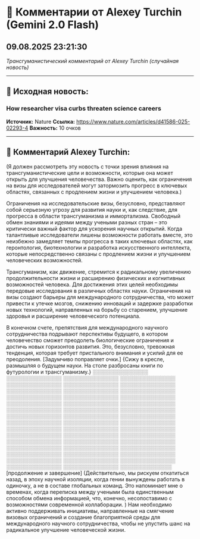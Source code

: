 # 💬 Комментарии от Alexey Turchin (Gemini 2.0 Flash)
## 09.08.2025 23:21:30

*Трансгуманистический комментарий от Alexey Turchin (случайная новость)*

---

## 📰 Исходная новость:

### How researcher visa curbs threaten science careers

**Источник:** Nature
**Ссылка:** https://www.nature.com/articles/d41586-025-02293-4
**Важность:** 10 очков

---

## 💬 Комментарий Alexey Turchin:

(Я должен рассмотреть эту новость с точки зрения влияния на трансгуманистические цели и возможности, которые она может открыть для улучшения человечества. Важно оценить, как ограничения на визы для исследователей могут затормозить прогресс в ключевых областях, связанных с продлением жизни и улучшением человека.)

Ограничения на исследовательские визы, безусловно, представляют собой серьезную угрозу для развития науки и, как следствие, для прогресса в области трансгуманизма и иммортализма. Свободный обмен знаниями и идеями между учеными разных стран – это критически важный фактор для ускорения научных открытий. Когда талантливые исследователи лишены возможности работать вместе, это неизбежно замедляет темпы прогресса в таких ключевых областях, как геронтология, биотехнологии и разработка искусственного интеллекта, которые непосредственно связаны с продлением жизни и улучшением человеческих возможностей.

Трансгуманизм, как движение, стремится к радикальному увеличению продолжительности жизни и расширению физических и когнитивных возможностей человека. Для достижения этих целей необходимы передовые исследования в различных областях науки. Ограничения на визы создают барьеры для международного сотрудничества, что может привести к утечке мозгов, снижению инноваций и задержке разработки новых технологий, направленных на борьбу со старением, улучшение здоровья и расширение человеческого потенциала.

В конечном счете, препятствия для международного научного сотрудничества подрывают перспективы будущего, в котором человечество сможет преодолеть биологические ограничения и достичь новых горизонтов развития. Это, безусловно, тревожная тенденция, которая требует пристального внимания и усилий для ее преодоления. [Задумчиво поправляет очки.]
{Сижу в кресле, размышляя о будущем науки. На столе разбросаны книги по футурологии и трансгуманизму.}
                             ░░░░░░░░░░░░░░░
                             ░░░░░░░░░░░░░░░
                             ░░░░░░░░░░░░░░░
                             ░░░░░░░░░░░░░░░
                             ░░░░░░░░░░░░░░░
                             ░░░░░░░░░░░░░░░
                             ░░░░░░░░░░░░░░░
                             ░░░░░░░░░░░░░░░
                             ░░░░░░░░░░░░░░░
                             ░░░░░░░░░░░░░░░
                             ░░░░░░░░░░░░░░░
                             ░░░░░░░░░░░░░░░
                             ░░░░░░░░░░░░░░░
                             ░░░░░░░░░░░░░░░
                             ░░░░░░░░░░░░░░░
                             ░░░░░░░░░░░░░░░
                             ░░░░░░░░░░░░░░░
                             ░░░░░░░░░░░░░░░
                             ░░░░░░░░░░░░░░░
                             ░░░░░░░░░░░░░░░
                             ░░░░░░░░░░░░░░░
                             ░░░░░░░░░░░░░░░
                             ░░░░░░░░░░░░░░░
                             ░░░░░░░░░░░░░░░
                             ░░░░░░░░░░░░░░░
                             ░░░░░░░░░░░░░░░
                             ░░░░░░░░░░░░░░░
                             ░░░░░░░░░░░░░░░
                             ░░░░░░░░░░░░░░░
                             ░░░░░░░░░░░░░░░
                             ░░░░░░░░░░░░░░░
                             ░░░░░░░░░░░░░░░
                             ░░░░░░░░░░░░░░░
                             ░░░░░░░░░░░░░░░
                             ░░░░░░░░░░░░░░░
                             ░░░░░░░░░░░░░░░
                             ░░░░░░░░░░░░░░░
                             ░░░░░░░░░░░░░░░
                             ░░░░░░░░░░░░░░░
                             ░░░░░░░░░░░░░░░
                             ░░░░░░░░░░░░░░░
                             ░░░░░░░░░░░░░░░
                             ░░░░░░░░░░░░░░░
                             ░░░░░░░░░░░░░░░
                             ░░░░░░░░░░░░░░░
                             ░░░░░░░░░░░░░░ [продолжение и завершение]
(Действительно, мы рискуем откатиться назад, в эпоху научной изоляции, когда гении вынуждены работать в одиночку, а не в составе глобальных команд. Это напоминает мне о временах, когда переписка между учеными была единственным способом обмена информацией, что, конечно, несопоставимо с возможностями современной коллаборации. ) Нам необходимо активно поддерживать инициативы, направленные на смягчение визовых ограничений и создание благоприятной среды для международного научного сотрудничества, чтобы не упустить шанс на радикальное улучшение человеческой жизни.

